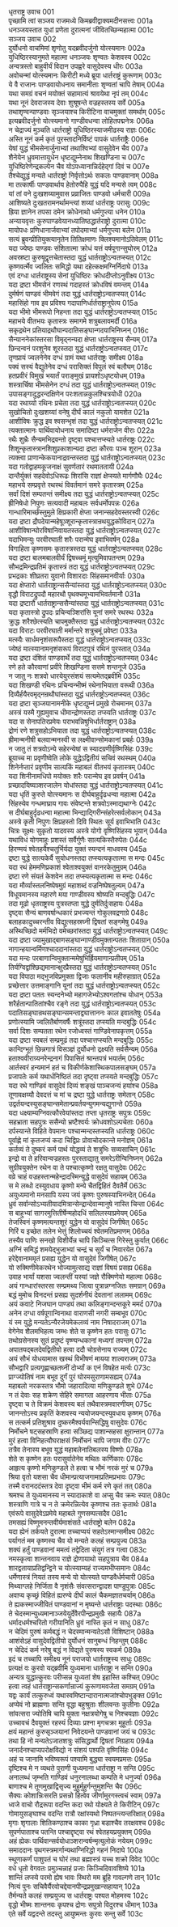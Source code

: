 धृतराष्ट्र उवाच	001  
पृच्छामि त्वां सञ्जय राजमध्ये किमब्रवीद्वाक्यमदीनसत्त्वः	001a  
धनञ्जयस्तात युधां प्रणेता दुरात्मनां जीवितच्छिन्महात्मा	001c  
सञ्जय उवाच	002  
दुर्योधनो वाचमिमां शृणोतु यदब्रवीदर्जुनो योत्स्यमानः	002a  
युधिष्ठिरस्यानुमते महात्मा धनञ्जयः शृण्वतः केशवस्य	002c  
अन्वत्रस्तो बाहुवीर्यं विदान उपह्वरे वासुदेवस्य धीरः	003a  
अवोचन्मां योत्स्यमानः किरीटी मध्ये ब्रूया धार्तराष्ट्रं कुरूणाम्	003c  
ये वै राजानः पाण्डवायोधनाय समानीताः शृण्वतां चापि तेषाम्	004a  
यथा समग्रं वचनं मयोक्तं सहामात्यं श्रावयेथा नृपं तम्	004c  
यथा नूनं देवराजस्य देवाः शुश्रूषन्ते वज्रहस्तस्य सर्वे	005a  
तथाशृण्वन्पाण्डवाः सृञ्जयाश्च किरीटिना वाचमुक्तां समर्थाम्	005c  
इत्यब्रवीदर्जुनो योत्स्यमानो गाण्डीवधन्वा लोहितपद्मनेत्रः	006a  
न चेद्राज्यं मुञ्चति धार्तराष्ट्रो युधिष्ठिरस्याजमीढस्य राज्ञः	006c  
अस्ति नूनं कर्म कृतं पुरस्तादनिर्विष्टं पापकं धार्तराष्ट्रैः	006e  
येषां युद्धं भीमसेनार्जुनाभ्यां तथाश्विभ्यां वासुदेवेन चैव	007a  
शैनेयेन ध्रुवमात्तायुधेन धृष्टद्युम्नेनाथ शिखण्डिना च	007c  
युधिष्ठिरेणेन्द्रकल्पेन चैव योऽपध्यानान्निर्दहेद्गां दिवं च	007e  
तैश्चेद्युद्धं मन्यते धार्तराष्ट्रो निर्वृत्तोऽर्थः सकलः पाण्डवानाम्	008a  
मा तत्कार्षीः पाण्डवार्थाय हेतोरुपैहि युद्धं यदि मन्यसे त्वम्	008c  
यां तां वने दुःखशय्यामुवास प्रव्राजितः पाण्डवो धर्मचारी	009a  
आशिष्यते दुःखतरामनर्थामन्त्यां शय्यां धार्तराष्ट्रः परासुः	009c  
ह्रिया ज्ञानेन तपसा दमेन क्रोधेनाथो धर्मगुप्त्या धनेन	010a  
अन्यायवृत्तः कुरुपाण्डवेयानध्यातिष्ठद्धार्तराष्ट्रो दुरात्मा	010c  
मायोपधः प्रणिधानार्जवाभ्यां तपोदमाभ्यां धर्मगुप्त्या बलेन	011a  
सत्यं ब्रुवन्प्रीतियुक्त्यानृतेन तितिक्षमाणः क्लिश्यमानोऽतिवेलम्	011c  
यदा ज्येष्ठः पाण्डवः संशितात्मा क्रोधं यत्तं वर्षपूगान्सुघोरम्	012a  
अवस्रष्टा कुरुषूद्वृत्तचेतास्तदा युद्धं धार्तराष्ट्रोऽन्वतप्स्यत्	012c  
कृष्णवर्त्मेव ज्वलितः समिद्धो यथा दहेत्कक्षमग्निर्निदाघे	013a  
एवं दग्धा धार्तराष्ट्रस्य सेनां युधिष्ठिरः क्रोधदीप्तोऽनुवीक्ष्य	013c  
यदा द्रष्टा भीमसेनं रणस्थं गदाहस्तं क्रोधविषं वमन्तम्	014a  
दुर्मर्षणं पाण्डवं भीमवेगं तदा युद्धं धार्तराष्ट्रोऽन्वतप्स्यत्	014c  
महासिंहो गाव इव प्रविश्य गदापाणिर्धार्तराष्ट्रानुपेत्य	015a  
यदा भीमो भीमरूपो निहन्ता तदा युद्धं धार्तराष्ट्रोऽन्वतप्स्यत्	015c  
महाभये वीतभयः कृतास्त्रः समागमे शत्रुबलावमर्दी	016a  
सकृद्रथेन प्रतियाद्रथौघान्पदातिसङ्घान्गदयाभिनिघ्नन्	016c  
सैन्याननेकांस्तरसा विमृद्नन्यदा क्षेप्ता धार्तराष्ट्रस्य सैन्यम्	017a  
छिन्दन्वनं परशुनेव शूरस्तदा युद्धं धार्तराष्ट्रोऽन्वतप्स्यत्	017c  
तृणप्रायं ज्वलनेनेव दग्धं ग्रामं यथा धार्तराष्ट्रः समीक्ष्य	018a  
पक्वं सस्यं वैद्युतेनेव दग्धं परासिक्तं विपुलं स्वं बलौघम्	018c  
हतप्रवीरं विमुखं भयार्तं पराङ्मुखं प्रायशोऽधृष्टयोधम्	019a  
शस्त्रार्चिषा भीमसेनेन दग्धं तदा युद्धं धार्तराष्ट्रोऽन्वतप्स्यत्	019c  
उपासङ्गादुद्धरन्दक्षिणेन परःशतान्नकुलश्चित्रयोधी	020a  
यदा रथाग्र्यो रथिनः प्रचेता तदा युद्धं धार्तराष्ट्रोऽन्वतप्स्यत्	020c  
सुखोचितो दुःखशय्यां वनेषु दीर्घं कालं नकुलो यामशेत	021a  
आशीविषः क्रुद्ध इव श्वसन्भृशं तदा युद्धं धार्तराष्ट्रोऽन्वतप्स्यत्	021c  
त्यक्तात्मानः पार्थिवायोधनाय समादिष्टा धर्मराजेन वीराः	022a  
रथैः शुभ्रैः सैन्यमभिद्रवन्तो दृष्ट्वा पश्चात्तप्स्यते धार्तराष्ट्रः	022c  
शिशून्कृतास्त्रानशिशुप्रकाशान्यदा द्रष्टा कौरवः पञ्च शूरान्	023a  
त्यक्त्वा प्राणान्केकयानाद्रवन्तस्तदा युद्धं धार्तराष्ट्रोऽन्वतप्स्यत्	023c  
यदा गतोद्वाहमकूजनाक्षं सुवर्णतारं रथमाततायी	024a  
दान्तैर्युक्तं सहदेवोऽधिरूढः शिरांसि राज्ञां क्षेप्स्यते मार्गणौघैः	024c  
महाभये सम्प्रवृत्ते रथस्थं विवर्तमानं समरे कृतास्त्रम्	025a  
सर्वां दिशं सम्पतन्तं समीक्ष्य तदा युद्धं धार्तराष्ट्रोऽन्वतप्स्यत्	025c  
ह्रीनिषेधो निपुणः सत्यवादी महाबलः सर्वधर्मोपपन्नः	026a  
गान्धारिमार्च्छंस्तुमुले क्षिप्रकारी क्षेप्ता जनान्सहदेवस्तरस्वी	026c  
यदा द्रष्टा द्रौपदेयान्महेषूञ्शूरान्कृतास्त्रान्रथयुद्धकोविदान्	027a  
आशीविषान्घोरविषानिवायतस्तदा युद्धं धार्तराष्ट्रोऽन्वतप्स्यत्	027c  
यदाभिमन्युः परवीरघाती शरैः परान्मेघ इवाभिवर्षन्	028a  
विगाहिता कृष्णसमः कृतास्त्रस्तदा युद्धं धार्तराष्ट्रोऽन्वतप्स्यत्	028c  
यदा द्रष्टा बालमबालवीर्यं द्विषच्चमूं मृत्युमिवापतन्तम्	029a  
सौभद्रमिन्द्रप्रतिमं कृतास्त्रं तदा युद्धं धार्तराष्ट्रोऽन्वतप्स्यत्	029c  
प्रभद्रकाः शीघ्रतरा युवानो विशारदाः सिंहसमानवीर्याः	030a  
यदा क्षेप्तारो धार्तराष्ट्रान्ससैन्यांस्तदा युद्धं धार्तराष्ट्रोऽन्वतप्स्यत्	030c  
वृद्धौ विराटद्रुपदौ महारथौ पृथक्चमूभ्यामभिवर्तमानौ	031a  
यदा द्रष्टारौ धार्तराष्ट्रान्ससैन्यांस्तदा युद्धं धार्तराष्ट्रोऽन्वतप्स्यत्	031c  
यदा कृतास्त्रो द्रुपदः प्रचिन्वञ्शिरांसि यूनां समरे रथस्थः	032a  
क्रुद्धः शरैश्छेत्स्यति चापमुक्तैस्तदा युद्धं धार्तराष्ट्रोऽन्वतप्स्यत्	032c  
यदा विराटः परवीरघाती मर्मान्तरे शत्रुचमूं प्रवेष्टा	033a  
मत्स्यैः सार्धमनृशंसरूपैस्तदा युद्धं धार्तराष्ट्रोऽन्वतप्स्यत्	033c  
ज्येष्ठं मात्स्यानामनृशंसरूपं विराटपुत्रं रथिनं पुरस्तात्	034a  
यदा द्रष्टा दंशितं पाण्डवार्थे तदा युद्धं धार्तराष्ट्रोऽन्वतप्स्यत्	034c  
रणे हते कौरवाणां प्रवीरे शिखण्डिना सत्तमे शन्तनूजे	035a  
न जातु नः शत्रवो धारयेयुरसंशयं सत्यमेतद्ब्रवीमि	035c  
यदा शिखण्डी रथिनः प्रचिन्वन्भीष्मं रथेनाभियाता वरूथी	036a  
दिव्यैर्हयैरवमृद्नन्रथौघांस्तदा युद्धं धार्तराष्ट्रोऽन्वतप्स्यत्	036c  
यदा द्रष्टा सृञ्जयानामनीके धृष्टद्युम्नं प्रमुखे रोचमानम्	037a  
अस्त्रं यस्मै गुह्यमुवाच धीमान्द्रोणस्तदा तप्स्यति धार्तराष्ट्रः	037c  
यदा स सेनापतिरप्रमेयः पराभवन्निषुभिर्धार्तराष्ट्रान्	038a  
द्रोणं रणे शत्रुसहोऽभियाता तदा युद्धं धार्तराष्ट्रोऽन्वतप्स्यत्	038c  
ह्रीमान्मनीषी बलवान्मनस्वी स लक्ष्मीवान्सोमकानां प्रबर्हः	039a  
न जातु तं शत्रवोऽन्ये सहेरन्येषां स स्यादग्रणीर्वृष्णिसिंहः	039c  
ब्रूयाच्च मा प्रवृणीष्वेति लोके युद्धेऽद्वितीयं सचिवं रथस्थम्	040a  
शिनेर्नप्तारं प्रवृणीम सात्यकिं महाबलं वीतभयं कृतास्त्रम्	040c  
यदा शिनीनामधिपो मयोक्तः शरैः परान्मेघ इव प्रवर्षन्	041a  
प्रच्छादयिष्यञ्शरजालेन योधांस्तदा युद्धं धार्तराष्ट्रोऽन्वतप्स्यत्	041c  
यदा धृतिं कुरुते योत्स्यमानः स दीर्घबाहुर्दृढधन्वा महात्मा	042a  
सिंहस्येव गन्धमाघ्राय गावः संवेष्टन्ते शत्रवोऽस्माद्यथाग्नेः	042c  
स दीर्घबाहुर्दृढधन्वा महात्मा भिन्द्याद्गिरीन्संहरेत्सर्वलोकान्	043a  
अस्त्रे कृती निपुणः क्षिप्रहस्तो दिवि स्थितः सूर्य इवाभिभाति	043c  
चित्रः सूक्ष्मः सुकृतो यादवस्य अस्त्रे योगो वृष्णिसिंहस्य भूयान्	044a  
यथाविधं योगमाहुः प्रशस्तं सर्वैर्गुणैः सात्यकिस्तैरुपेतः	044c  
हिरण्मयं श्वेतहयैश्चतुर्भिर्यदा युक्तं स्यन्दनं माधवस्य	045a  
द्रष्टा युद्धे सात्यकेर्वै सुयोधनस्तदा तप्स्यत्यकृतात्मा स मन्दः	045c  
यदा रथं हेममणिप्रकाशं श्वेताश्वयुक्तं वानरकेतुमुग्रम्	046a  
द्रष्टा रणे संयतं केशवेन तदा तप्स्यत्यकृतात्मा स मन्दः	046c  
यदा मौर्व्यास्तलनिष्पेषमुग्रं महाशब्दं वज्रनिष्पेषतुल्यम्	047a  
विधूयमानस्य महारणे मया गाण्डीवस्य श्रोष्यति मन्दबुद्धिः	047c  
तदा मूढो धृतराष्ट्रस्य पुत्रस्तप्ता युद्धे दुर्मतिर्दुःसहायः	048a  
दृष्ट्वा सैन्यं बाणवर्षान्धकारं प्रभज्यन्तं गोकुलवद्रणाग्रे	048c  
बलाहकादुच्चरन्तीव विद्युत्सहस्रघ्नी द्विषतां सङ्गमेषु	049a  
अस्थिच्छिदो मर्मभिदो वमेच्छरांस्तदा युद्धं धार्तराष्ट्रोऽन्वतप्स्यत्	049c  
यदा द्रष्टा ज्यामुखाद्बाणसङ्घान्गाण्डीवमुक्तान्पततः शिताग्रान्	050a  
नागान्हयान्वर्मिणश्चाददानांस्तदा युद्धं धार्तराष्ट्रोऽन्वतप्स्यत्	050c  
यदा मन्दः परबाणान्विमुक्तान्ममेषुभिर्ह्रियमाणान्प्रतीपम्	051a  
तिर्यग्विद्वांश्छिद्यमानान्क्षुरप्रैस्तदा युद्धं धार्तराष्ट्रोऽन्वतप्स्यत्	051c  
यदा विपाठा मद्भुजविप्रमुक्ता द्विजाः फलानीव महीरुहाग्रात्	052a  
प्रच्छेत्तार उत्तमाङ्गानि यूनां तदा युद्धं धार्तराष्ट्रोऽन्वतप्स्यत्	052c  
यदा द्रष्टा पततः स्यन्दनेभ्यो महागजेभ्योऽश्वगतांश्च योधान्	053a  
शरैर्हतान्पातितांश्चैव रङ्गे तदा युद्धं धार्तराष्ट्रोऽन्वतप्स्यत्	053c  
पदातिसङ्घान्रथसङ्घान्समन्ताद्व्यात्ताननः काल इवाततेषुः	054a  
प्रणोत्स्यामि ज्वलितैर्बाणवर्षैः शत्रूंस्तदा तप्स्यति मन्दबुद्धिः	054c  
सर्वा दिशः सम्पतता रथेन रजोध्वस्तं गाण्डिवेनापकृत्तम्	055a  
यदा द्रष्टा स्वबलं सम्प्रमूढं तदा पश्चात्तप्स्यति मन्दबुद्धिः	055c  
कान्दिग्भूतं छिन्नगात्रं विसञ्ज्ञं दुर्योधनो द्रक्ष्यति सर्वसैन्यम्	056a  
हताश्ववीराग्र्यनरेन्द्रनागं पिपासितं श्रान्तपत्रं भयार्तम्	056c  
आर्तस्वरं हन्यमानं हतं च विकीर्णकेशास्थिकपालसङ्घम्	057a  
प्रजापतेः कर्म यथार्धनिष्ठितं तदा दृष्ट्वा तप्स्यते मन्दबुद्धिः	057c  
यदा रथे गाण्डिवं वासुदेवं दिव्यं शङ्खं पाञ्चजन्यं हयांश्च	058a  
तूणावक्षय्यौ देवदत्तं च मां च द्रष्टा युद्धे धार्तराष्ट्रः समेतान्	058c  
उद्वर्तयन्दस्युसङ्घान्समेतान्प्रवर्तयन्युगमन्यद्युगान्ते	059a  
यदा धक्ष्याम्यग्निवत्कौरवेयांस्तदा तप्ता धृतराष्ट्रः सपुत्रः	059c  
सहभ्राता सहपुत्रः ससैन्यो भ्रष्टैश्वर्यः क्रोधवशोऽल्पचेताः	060a  
दर्पस्यान्ते विहिते वेपमानः पश्चान्मन्दस्तप्स्यति धार्तराष्ट्रः	060c  
पूर्वाह्णे मां कृतजप्यं कदा चिद्विप्रः प्रोवाचोदकान्ते मनोज्ञम्	061a  
कर्तव्यं ते दुष्करं कर्म पार्थ योद्धव्यं ते शत्रुभिः सव्यसाचिन्	061c  
इन्द्रो वा ते हरिवान्वज्रहस्तः पुरस्ताद्यातु समरेऽरीन्विनिघ्नन्	062a  
सुग्रीवयुक्तेन रथेन वा ते पश्चात्कृष्णो रक्षतु वासुदेवः	062c  
वव्रे चाहं वज्रहस्तान्महेन्द्रादस्मिन्युद्धे वासुदेवं सहायम्	063a  
स मे लब्धो दस्युवधाय कृष्णो मन्ये चैतद्विहितं दैवतैर्मे	063c  
अयुध्यमानो मनसापि यस्य जयं कृष्णः पुरुषस्याभिनन्देत्	064a  
ध्रुवं सर्वान्सोऽभ्यतीयादमित्रान्सेन्द्रान्देवान्मानुषे नास्ति चिन्ता	064c  
स बाहुभ्यां सागरमुत्तितीर्षेन्महोदधिं सलिलस्याप्रमेयम्	065a  
तेजस्विनं कृष्णमत्यन्तशूरं युद्धेन यो वासुदेवं जिगीषेत्	065c  
गिरिं य इच्छेत तलेन भेत्तुं शिलोच्चयं श्वेतमतिप्रमाणम्	066a  
तस्यैव पाणिः सनखो विशीर्येन्न चापि किञ्चित्स गिरेस्तु कुर्यात्	066c  
अग्निं समिद्धं शमयेद्भुजाभ्यां चन्द्रं च सूर्यं च निवारयेत	067a  
हरेद्देवानाममृतं प्रसह्य युद्धेन यो वासुदेवं जिगीषेत्	067c  
यो रुक्मिणीमेकरथेन भोज्यामुत्साद्य राज्ञां विषयं प्रसह्य	068a  
उवाह भार्यां यशसा ज्वलन्तीं यस्यां जज्ञे रौक्मिणेयो महात्मा	068c  
अयं गान्धारांस्तरसा सम्प्रमथ्य जित्वा पुत्रान्नग्नजितः समग्रान्	069a  
बद्धं मुमोच विनदन्तं प्रसह्य सुदर्शनीयं देवतानां ललामम्	069c  
अयं कवाटे निजघान पाण्ड्यं तथा कलिङ्गान्दन्तकूरे ममर्द	070a  
अनेन दग्धा वर्षपूगान्विनाथा वाराणसी नगरी सम्बभूव	070c  
यं स्म युद्धे मन्यतेऽन्यैरजेयमेकलव्यं नाम निषादराजम्	071a  
वेगेनेव शैलमभिहत्य जम्भः शेते स कृष्णेन हतः परासुः	071c  
तथोग्रसेनस्य सुतं प्रदुष्टं वृष्ण्यन्धकानां मध्यगां तपन्तम्	072a  
अपातयद्बलदेवद्वितीयो हत्वा ददौ चोग्रसेनाय राज्यम्	072c  
अयं सौभं योधयामास खस्थं विभीषणं मायया शाल्वराजम्	073a  
सौभद्वारि प्रत्यगृह्णाच्छतघ्नीं दोर्भ्यां क एनं विषहेत मर्त्यः	073c  
प्राग्ज्योतिषं नाम बभूव दुर्गं पुरं घोरमसुराणामसह्यम्	074a  
महाबलो नरकस्तत्र भौमो जहारादित्या मणिकुण्डले शुभे	074c  
न तं देवाः सह शक्रेण सेहिरे समागता आहरणाय भीताः	075a  
दृष्ट्वा च ते विक्रमं केशवस्य बलं तथैवास्त्रमवारणीयम्	075c  
जानन्तोऽस्य प्रकृतिं केशवस्य न्ययोजयन्दस्युवधाय कृष्णम्	076a  
स तत्कर्म प्रतिशुश्राव दुष्करमैश्वर्यवान्सिद्धिषु वासुदेवः	076c  
निर्मोचने षट्सहस्राणि हत्वा सञ्छिद्य पाशान्सहसा क्षुरान्तान्	077a  
मुरं हत्वा विनिहत्यौघराक्षसं निर्मोचनं चापि जगाम वीरः	077c  
तत्रैव तेनास्य बभूव युद्धं महाबलेनातिबलस्य विष्णोः	078a  
शेते स कृष्णेन हतः परासुर्वातेनेव मथितः कर्णिकारः	078c  
आहृत्य कृष्णो मणिकुण्डले ते हत्वा च भौमं नरकं मुरं च	079a  
श्रिया वृतो यशसा चैव धीमान्प्रत्याजगामाप्रतिमप्रभावः	079c  
तस्मै वरानददंस्तत्र देवा दृष्ट्वा भीमं कर्म रणे कृतं तत्	080a  
श्रमश्च ते युध्यमानस्य न स्यादाकाशे वा अप्सु चैव क्रमः स्यात्	080c  
शस्त्राणि गात्रे च न ते क्रमेरन्नित्येव कृष्णश्च ततः कृतार्थः	081a  
एवंरूपे वासुदेवेऽप्रमेये महाबले गुणसम्पत्सदैव	081c  
तमसह्यं विष्णुमनन्तवीर्यमाशंसते धार्तराष्ट्रो बलेन	082a  
यदा ह्येनं तर्कयते दुरात्मा तच्चाप्ययं सहतेऽस्मान्समीक्ष्य	082c  
पर्यागतं मम कृष्णस्य चैव यो मन्यते कलहं सम्प्रयुज्य	083a  
शक्यं हर्तुं पाण्डवानां ममत्वं तद्वेदिता संयुगं तत्र गत्वा	083c  
नमस्कृत्वा शान्तनवाय राज्ञे द्रोणायाथो सहपुत्राय चैव	084a  
शारद्वतायाप्रतिद्वन्द्विने च योत्स्याम्यहं राज्यमभीप्समानः	084c  
धर्मेणास्त्रं नियतं तस्य मन्ये यो योत्स्यते पाण्डवैर्धर्मचारी	085a  
मिथ्याग्लहे निर्जिता वै नृशंसैः संवत्सरान्द्वादश पाण्डुपुत्राः	085c  
अवाप्य कृच्छ्रं विहितं ह्यरण्ये दीर्घं कालं चैकमज्ञातचर्याम्	086a  
ते ह्यकस्माज्जीवितं पाण्डवानां न मृष्यन्ते धार्तराष्ट्राः पदस्थाः	086c  
ते चेदस्मान्युध्यमानाञ्जयेयुर्देवैरपीन्द्रप्रमुखैः सहायैः	087a  
धर्मादधर्मश्चरितो गरीयानिति ध्रुवं नास्ति कृतं न साधु	087c  
न चेदिमं पुरुषं कर्मबद्धं न चेदस्मान्मन्यतेऽसौ विशिष्टान्	088a  
आशंसेऽहं वासुदेवद्वितीयो दुर्योधनं सानुबन्धं निहन्तुम्	088c  
न चेदिदं कर्म नरेषु बद्धं न विद्यते पुरुषस्य स्वकर्म	089a  
इदं च तच्चापि समीक्ष्य नूनं पराजयो धार्तराष्ट्रस्य साधुः	089c  
प्रत्यक्षं वः कुरवो यद्ब्रवीमि युध्यमाना धार्तराष्ट्रा न सन्ति	090a  
अन्यत्र युद्धात्कुरवः परीप्सन्न युध्यतां शेष इहास्ति कश्चित्	090c  
हत्वा त्वहं धार्तराष्ट्रान्सकर्णान्राज्यं कुरूणामवजेता समग्रम्	091a  
यद्वः कार्यं तत्कुरुध्वं यथास्वमिष्टान्दारानात्मजांश्चोपभुङ्क्त	091c  
अप्येवं नो ब्राह्मणाः सन्ति वृद्धा बहुश्रुताः शीलवन्तः कुलीनाः	092a  
सांवत्सरा ज्योतिषि चापि युक्ता नक्षत्रयोगेषु च निश्चयज्ञाः	092c  
उच्चावचं दैवयुक्तं रहस्यं दिव्याः प्रश्ना मृगचक्रा मुहूर्ताः	093a  
क्षयं महान्तं कुरुसृञ्जयानां निवेदयन्ते पाण्डवानां जयं च	093c  
तथा हि नो मन्यतेऽजातशत्रुः संसिद्धार्थो द्विषतां निग्रहाय	094a  
जनार्दनश्चाप्यपरोक्षविद्यो न संशयं पश्यति वृष्णिसिंहः	094c  
अहं च जानामि भविष्यरूपं पश्यामि बुद्ध्या स्वयमप्रमत्तः	095a  
दृष्टिश्च मे न व्यथते पुराणी युध्यमाना धार्तराष्ट्रा न सन्ति	095c  
अनालब्धं जृम्भति गाण्डिवं धनुरनालब्धा कम्पति मे धनुर्ज्या	096a  
बाणाश्च मे तूणमुखाद्विसृज्य मुहुर्मुहुर्गन्तुमुशन्ति चैव	096c  
सैक्यः कोशान्निःसरति प्रसन्नो हित्वेव जीर्णामुरगस्त्वचं स्वाम्	097a  
ध्वजे वाचो रौद्ररूपा वदन्ति कदा रथो योक्ष्यते ते किरीटिन्	097c  
गोमायुसङ्घाश्च वदन्ति रात्रौ रक्षांस्यथो निष्पतन्त्यन्तरिक्षात्	098a  
मृगाः शृगालाः शितिकण्ठाश्च काका गृध्रा बडाश्चैव तरक्षवश्च	098c  
सुपर्णपाताश्च पतन्ति पश्चाद्दृष्ट्वा रथं श्वेतहयप्रयुक्तम्	099a  
अहं ह्येकः पार्थिवान्सर्वयोधाञ्शरान्वर्षन्मृत्युलोकं नयेयम्	099c  
समाददानः पृथगस्त्रमार्गान्यथाग्निरिद्धो गहनं निदाघे	100a  
स्थूणाकर्णं पाशुपतं च घोरं तथा ब्रह्मास्त्रं यच्च शक्रो विवेद	100c  
वधे धृतो वेगवतः प्रमुञ्चन्नाहं प्रजाः किञ्चिदिवावशिष्ये	101a  
शान्तिं लप्स्ये परमो ह्येष भावः स्थिरो मम ब्रूहि गावल्गणे तान्	101c  
नित्यं पुनः सचिवैर्यैरवोचद्देवानपीन्द्रप्रमुखान्सहायान्	102a  
तैर्मन्यते कलहं सम्प्रयुज्य स धार्तराष्ट्रः पश्यत मोहमस्य	102c  
वृद्धो भीष्मः शान्तनवः कृपश्च द्रोणः सपुत्रो विदुरश्च धीमान्	103a  
एते सर्वे यद्वदन्ते तदस्तु आयुष्मन्तः कुरवः सन्तु सर्वे	103c  
